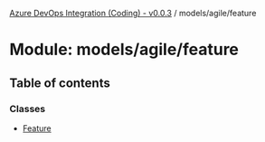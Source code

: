 [Azure DevOps Integration (Coding) - v0.0.3](../README.md) / models/agile/feature

# Module: models/agile/feature

## Table of contents

### Classes

- [Feature](../classes/models_agile_feature.Feature.md)

